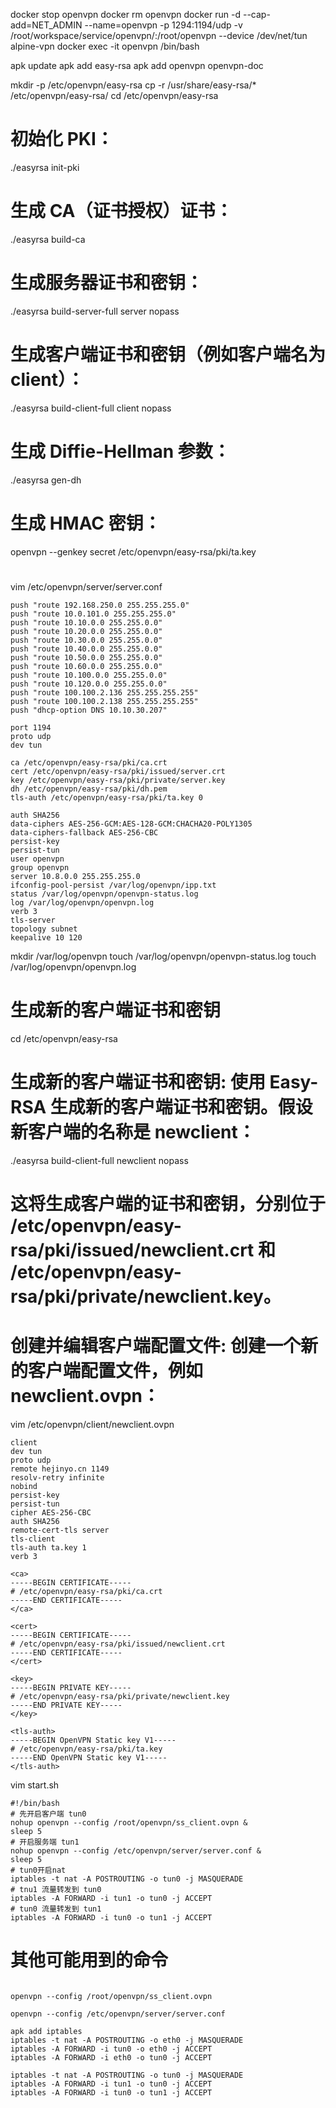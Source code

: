
docker stop openvpn
docker rm openvpn
docker run -d --cap-add=NET_ADMIN  --name=openvpn -p 1294:1194/udp -v /root/workspace/service/openvpn/:/root/openvpn --device /dev/net/tun  alpine-vpn
docker exec -it openvpn /bin/bash

apk update
apk add easy-rsa
apk add openvpn openvpn-doc

mkdir -p /etc/openvpn/easy-rsa
cp -r /usr/share/easy-rsa/* /etc/openvpn/easy-rsa/
cd /etc/openvpn/easy-rsa
# 初始化 PKI：
./easyrsa init-pki
# 生成 CA（证书授权）证书：
./easyrsa build-ca
# 生成服务器证书和密钥：
./easyrsa build-server-full server nopass
# 生成客户端证书和密钥（例如客户端名为 client）：
./easyrsa build-client-full client nopass
# 生成 Diffie-Hellman 参数：
./easyrsa gen-dh
# 生成 HMAC 密钥：
openvpn --genkey secret /etc/openvpn/easy-rsa/pki/ta.key

#
vim /etc/openvpn/server/server.conf
```lombok.config
push "route 192.168.250.0 255.255.255.0"
push "route 10.0.101.0 255.255.255.0"
push "route 10.10.0.0 255.255.0.0"
push "route 10.20.0.0 255.255.0.0"
push "route 10.30.0.0 255.255.0.0"
push "route 10.40.0.0 255.255.0.0"
push "route 10.50.0.0 255.255.0.0"
push "route 10.60.0.0 255.255.0.0"
push "route 10.100.0.0 255.255.0.0"
push "route 10.120.0.0 255.255.0.0"
push "route 100.100.2.136 255.255.255.255"
push "route 100.100.2.138 255.255.255.255"
push "dhcp-option DNS 10.10.30.207"

port 1194
proto udp
dev tun

ca /etc/openvpn/easy-rsa/pki/ca.crt
cert /etc/openvpn/easy-rsa/pki/issued/server.crt
key /etc/openvpn/easy-rsa/pki/private/server.key
dh /etc/openvpn/easy-rsa/pki/dh.pem
tls-auth /etc/openvpn/easy-rsa/pki/ta.key 0

auth SHA256
data-ciphers AES-256-GCM:AES-128-GCM:CHACHA20-POLY1305
data-ciphers-fallback AES-256-CBC
persist-key
persist-tun
user openvpn
group openvpn
server 10.8.0.0 255.255.255.0
ifconfig-pool-persist /var/log/openvpn/ipp.txt
status /var/log/openvpn/openvpn-status.log
log /var/log/openvpn/openvpn.log
verb 3
tls-server
topology subnet
keepalive 10 120

```
mkdir /var/log/openvpn
touch /var/log/openvpn/openvpn-status.log
touch /var/log/openvpn/openvpn.log

# 生成新的客户端证书和密钥
cd /etc/openvpn/easy-rsa
# 生成新的客户端证书和密钥: 使用 Easy-RSA 生成新的客户端证书和密钥。假设新客户端的名称是 newclient：
./easyrsa build-client-full newclient nopass
# 这将生成客户端的证书和密钥，分别位于 /etc/openvpn/easy-rsa/pki/issued/newclient.crt 和 /etc/openvpn/easy-rsa/pki/private/newclient.key。
# 创建并编辑客户端配置文件: 创建一个新的客户端配置文件，例如 newclient.ovpn：
vim /etc/openvpn/client/newclient.ovpn
```.lombok.config
client
dev tun
proto udp
remote hejinyo.cn 1149
resolv-retry infinite
nobind
persist-key
persist-tun
cipher AES-256-CBC
auth SHA256
remote-cert-tls server
tls-client
tls-auth ta.key 1
verb 3

<ca>
-----BEGIN CERTIFICATE-----
# /etc/openvpn/easy-rsa/pki/ca.crt
-----END CERTIFICATE-----
</ca>

<cert>
-----BEGIN CERTIFICATE-----
# /etc/openvpn/easy-rsa/pki/issued/newclient.crt
-----END CERTIFICATE-----
</cert>

<key>
-----BEGIN PRIVATE KEY-----
# /etc/openvpn/easy-rsa/pki/private/newclient.key
-----END PRIVATE KEY-----
</key>

<tls-auth>
-----BEGIN OpenVPN Static key V1-----
# /etc/openvpn/easy-rsa/pki/ta.key
-----END OpenVPN Static key V1-----
</tls-auth>

```

vim start.sh
```shell
#!/bin/bash
# 先开启客户端 tun0
nohup openvpn --config /root/openvpn/ss_client.ovpn &
sleep 5
# 开启服务端 tun1
nohup openvpn --config /etc/openvpn/server/server.conf &
sleep 5
# tun0开启nat
iptables -t nat -A POSTROUTING -o tun0 -j MASQUERADE
# tnu1 流量转发到 tun0
iptables -A FORWARD -i tun1 -o tun0 -j ACCEPT
# tun0 流量转发到 tun1
iptables -A FORWARD -i tun0 -o tun1 -j ACCEPT

```


# 其他可能用到的命令
```shell

openvpn --config /root/openvpn/ss_client.ovpn

openvpn --config /etc/openvpn/server/server.conf

apk add iptables
iptables -t nat -A POSTROUTING -o eth0 -j MASQUERADE
iptables -A FORWARD -i tun0 -o eth0 -j ACCEPT
iptables -A FORWARD -i eth0 -o tun0 -j ACCEPT

iptables -t nat -A POSTROUTING -o tun0 -j MASQUERADE
iptables -A FORWARD -i tun1 -o tun0 -j ACCEPT
iptables -A FORWARD -i tun0 -o tun1 -j ACCEPT
```